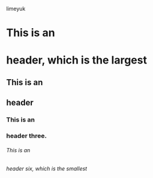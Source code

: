 limeyuk
# This is an <h1> header, which is the largest
## This is an <h2> header
### This is an <h3> header three.
###### This is an <h6> header six, which is the smallest
